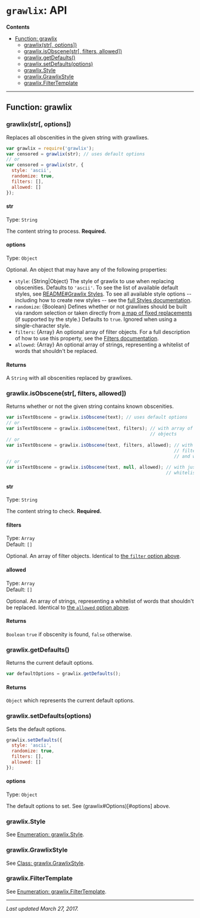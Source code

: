 # `grawlix`: API

__Contents__
- [Function: grawlix](#function-grawlix)
  + [grawlix(str\[, options\])](#grawlixstr-options)
  + [grawlix.isObscene(str\[, filters, allowed\])](#grawlixisobscenestr-filters-allowed)
  + [grawlix.getDefaults()](#grawlixgetdefaults)
  + [grawlix.setDefaults(options)](#grawlixsetdefaultsoptions)
  + [grawlix.Style](#grawlixstyle)
  + [grawlix.GrawlixStyle](#grawlixgrawlixstyle)
  + [grawlix.FilterTemplate](#grawlixfiltertemplate)

***

## Function: grawlix

### grawlix(str[, options])

Replaces all obscenities in the given string with grawlixes.

```javascript
var grawlix = require('grawlix');
var censored = grawlix(str); // uses default options
// or
var censored = grawlix(str, {
  style: 'ascii',
  randomize: true,
  filters: [],
  allowed: []
});
```

#### str

Type: `String`

The content string to process. **Required.**

#### options

Type: `Object`

Optional. An object that may have any of the following properties:

- `style`: {String|Object} The style of grawlix to use when replacing obscenities. Defaults to `'ascii'`. To see the list of available default styles, see [README#Grawlix Styles](https://github.com/tinwatchman/grawlix#grawlix-styles). To see all available style options -- including how to create new styles -- see the [full Styles documentation](https://github.com/tinwatchman/grawlix/blob/master/docs/STYLES.md).
- `randomize`: {Boolean} Defines whether or not grawlixes should be built via random selection or taken directly from [a map of fixed replacements](https://github.com/tinwatchman/grawlix/blob/master/docs/STYLES.md#using-fixed-replacement-strings) (if supported by the style.) Defaults to `true`. Ignored when using a single-character style.
- `filters`: {Array} An optional array of filter objects. For a full description of how to use this property, see the [Filters documentation](https://github.com/tinwatchman/grawlix/blob/master/docs/FILTERS.md).
- `allowed`: {Array} An optional array of strings, representing a whitelist of words that shouldn't be replaced.

#### Returns

A `String` with all obscenities replaced by grawlixes.

### grawlix.isObscene(str[, filters, allowed])

Returns whether or not the given string contains known obscenities.

```javascript
var isTextObscene = grawlix.isObscene(text); // uses default options
// or
var isTextObscene = grawlix.isObscene(text, filters); // with array of filter 
                                                      // objects
// or
var isTextObscene = grawlix.isObscene(text, filters, allowed); // with array of 
                                                               // filter options 
                                                               // and whitelist
// or
var isTextObscene = grawlix.isObscene(text, null, allowed); // with just the 
                                                            // whitelist
```

#### str

Type: `String`

The content string to check. **Required.**

#### filters

Type: `Array`<br>
Default: `[]`

Optional. An array of filter objects. Identical to [the `filter` option above](#options).

#### allowed

Type: `Array`<br>
Default: `[]`

Optional. An array of strings, representing a whitelist of words that shouldn't be replaced. Identical to [the `allowed` option above](#options).

#### Returns

`Boolean` `true` if obscenity is found, `false` otherwise.

### grawlix.getDefaults()

Returns the current default options.

```javascript
var defaultOptions = grawlix.getDefaults();
```

#### Returns

`Object` which represents the current default options.

### grawlix.setDefaults(options)

Sets the default options.

```javascript
grawlix.setDefaults({
  style: 'ascii',
  randomize: true,
  filters: [],
  allowed: []
});
```

#### options

Type: `Object`

The default options to set. See (grawlix#Options)[#options] above.

### grawlix.Style

See [Enumeration: grawlix.Style](https://github.com/tinwatchman/grawlix/blob/master/docs/STYLES.md#enumeration-grawlixstyle).

### grawlix.GrawlixStyle

See [Class: grawlix.GrawlixStyle](https://github.com/tinwatchman/grawlix/blob/master/docs/STYLES.md#class-grawlixgrawlixstyle).

### grawlix.FilterTemplate

See [Enumeration: grawlix.FilterTemplate](https://github.com/tinwatchman/grawlix/blob/master/docs/FILTERS.md#enumeration-grawlixfiltertemplate).

***

*Last updated March 27, 2017.*